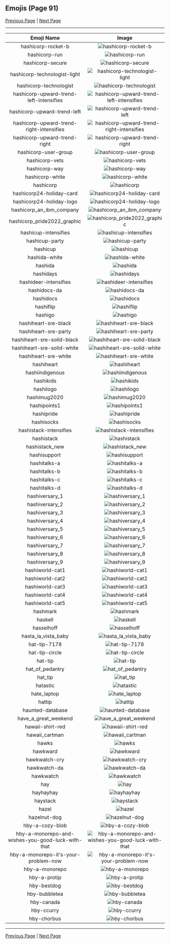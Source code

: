 
## Emojis (Page 91)

[Previous Page](/docs/hc/page-h-0090.md)
  | [Next Page](/docs/hc/page-h-0092.md)

<hr />

|Emoji Name|Image|
| :-: | :-: |
|hashicorp-rocket-b| ![hashicorp-rocket-b](/emojis/hc/hashicorp-rocket-b.png)|
|hashicorp-run| ![hashicorp-run](/emojis/hc/hashicorp-run.png)|
|hashicorp-secure| ![hashicorp-secure](/emojis/hc/hashicorp-secure.png)|
|hashicorp-technologist-light| ![hashicorp-technologist-light](/emojis/hc/hashicorp-technologist-light.png)|
|hashicorp-technologist| ![hashicorp-technologist](/emojis/hc/hashicorp-technologist.png)|
|hashicorp-upward-trend-left-intensifies| ![hashicorp-upward-trend-left-intensifies](/emojis/hc/hashicorp-upward-trend-left-intensifies.gif)|
|hashicorp-upward-trend-left| ![hashicorp-upward-trend-left](/emojis/hc/hashicorp-upward-trend-left.png)|
|hashicorp-upward-trend-right-intensifies| ![hashicorp-upward-trend-right-intensifies](/emojis/hc/hashicorp-upward-trend-right-intensifies.gif)|
|hashicorp-upward-trend-right| ![hashicorp-upward-trend-right](/emojis/hc/hashicorp-upward-trend-right.png)|
|hashicorp-user-group| ![hashicorp-user-group](/emojis/hc/hashicorp-user-group.png)|
|hashicorp-vets| ![hashicorp-vets](/emojis/hc/hashicorp-vets.png)|
|hashicorp-way| ![hashicorp-way](/emojis/hc/hashicorp-way.png)|
|hashicorp-white| ![hashicorp-white](/emojis/hc/hashicorp-white.png)|
|hashicorp| ![hashicorp](/emojis/hc/hashicorp.png)|
|hashicorp24-holiday-card| ![hashicorp24-holiday-card](/emojis/hc/hashicorp24-holiday-card.gif)|
|hashicorp24-holiday-logo| ![hashicorp24-holiday-logo](/emojis/hc/hashicorp24-holiday-logo.gif)|
|hashicorp_an_ibm_company| ![hashicorp_an_ibm_company](/emojis/hc/hashicorp_an_ibm_company.png)|
|hashicorp_pride2022_graphic| ![hashicorp_pride2022_graphic](/emojis/hc/hashicorp_pride2022_graphic.png)|
|hashicup-intensifies| ![hashicup-intensifies](/emojis/hc/hashicup-intensifies.gif)|
|hashicup-party| ![hashicup-party](/emojis/hc/hashicup-party.gif)|
|hashicup| ![hashicup](/emojis/hc/hashicup.png)|
|hashida-white| ![hashida-white](/emojis/hc/hashida-white.png)|
|hashida| ![hashida](/emojis/hc/hashida.png)|
|hashidays| ![hashidays](/emojis/hc/hashidays.png)|
|hashideer-intensifies| ![hashideer-intensifies](/emojis/hc/hashideer-intensifies.gif)|
|hashidocs-da| ![hashidocs-da](/emojis/hc/hashidocs-da.png)|
|hashidocs| ![hashidocs](/emojis/hc/hashidocs.png)|
|hashiflip| ![hashiflip](/emojis/hc/hashiflip.gif)|
|hashigo| ![hashigo](/emojis/hc/hashigo.jpg)|
|hashiheart-sre-black| ![hashiheart-sre-black](/emojis/hc/hashiheart-sre-black.png)|
|hashiheart-sre-party| ![hashiheart-sre-party](/emojis/hc/hashiheart-sre-party.gif)|
|hashiheart-sre-solid-black| ![hashiheart-sre-solid-black](/emojis/hc/hashiheart-sre-solid-black.png)|
|hashiheart-sre-solid-white| ![hashiheart-sre-solid-white](/emojis/hc/hashiheart-sre-solid-white.png)|
|hashiheart-sre-white| ![hashiheart-sre-white](/emojis/hc/hashiheart-sre-white.png)|
|hashiheart| ![hashiheart](/emojis/hc/hashiheart.png)|
|hashiindigenous| ![hashiindigenous](/emojis/hc/hashiindigenous.png)|
|hashikids| ![hashikids](/emojis/hc/hashikids.png)|
|hashilogo| ![hashilogo](/emojis/hc/hashilogo.jpg)|
|hashimug2020| ![hashimug2020](/emojis/hc/hashimug2020.png)|
|hashipoints1| ![hashipoints1](/emojis/hc/hashipoints1.png)|
|hashipride| ![hashipride](/emojis/hc/hashipride.png)|
|hashisocks| ![hashisocks](/emojis/hc/hashisocks.png)|
|hashistack-intensifies| ![hashistack-intensifies](/emojis/hc/hashistack-intensifies.gif)|
|hashistack| ![hashistack](/emojis/hc/hashistack.png)|
|hashistack_new| ![hashistack_new](/emojis/hc/hashistack_new.png)|
|hashisupport| ![hashisupport](/emojis/hc/hashisupport.png)|
|hashitalks-a| ![hashitalks-a](/emojis/hc/hashitalks-a.png)|
|hashitalks-b| ![hashitalks-b](/emojis/hc/hashitalks-b.png)|
|hashitalks-c| ![hashitalks-c](/emojis/hc/hashitalks-c.png)|
|hashitalks-d| ![hashitalks-d](/emojis/hc/hashitalks-d.png)|
|hashiversary_1| ![hashiversary_1](/emojis/hc/hashiversary_1.png)|
|hashiversary_2| ![hashiversary_2](/emojis/hc/hashiversary_2.png)|
|hashiversary_3| ![hashiversary_3](/emojis/hc/hashiversary_3.png)|
|hashiversary_4| ![hashiversary_4](/emojis/hc/hashiversary_4.png)|
|hashiversary_5| ![hashiversary_5](/emojis/hc/hashiversary_5.png)|
|hashiversary_6| ![hashiversary_6](/emojis/hc/hashiversary_6.png)|
|hashiversary_7| ![hashiversary_7](/emojis/hc/hashiversary_7.png)|
|hashiversary_8| ![hashiversary_8](/emojis/hc/hashiversary_8.png)|
|hashiversary_9| ![hashiversary_9](/emojis/hc/hashiversary_9.png)|
|hashiworld-cat1| ![hashiworld-cat1](/emojis/hc/hashiworld-cat1.png)|
|hashiworld-cat2| ![hashiworld-cat2](/emojis/hc/hashiworld-cat2.png)|
|hashiworld-cat3| ![hashiworld-cat3](/emojis/hc/hashiworld-cat3.png)|
|hashiworld-cat4| ![hashiworld-cat4](/emojis/hc/hashiworld-cat4.png)|
|hashiworld-cat5| ![hashiworld-cat5](/emojis/hc/hashiworld-cat5.png)|
|hashmark| ![hashmark](/emojis/hc/hashmark.jpg)|
|haskell| ![haskell](/emojis/hc/haskell.png)|
|hasselhoff| ![hasselhoff](/emojis/hc/hasselhoff.jpg)|
|hasta_la_vista_baby| ![hasta_la_vista_baby](/emojis/hc/hasta_la_vista_baby.gif)|
|hat-tip-7178| ![hat-tip-7178](/emojis/hc/hat-tip-7178.gif)|
|hat-tip-circle| ![hat-tip-circle](/emojis/hc/hat-tip-circle.gif)|
|hat-tip| ![hat-tip](/emojis/hc/hat-tip.gif)|
|hat_of_pedantry| ![hat_of_pedantry](/emojis/hc/hat_of_pedantry.png)|
|hat_tip| ![hat_tip](/emojis/hc/hat_tip.gif)|
|hatastic| ![hatastic](/emojis/hc/hatastic.jpg)|
|hate_laptop| ![hate_laptop](/emojis/hc/hate_laptop.gif)|
|hattip| ![hattip](/emojis/hc/hattip.png)|
|haunted-database| ![haunted-database](/emojis/hc/haunted-database.png)|
|have_a_great_weekend| ![have_a_great_weekend](/emojis/hc/have_a_great_weekend.gif)|
|hawaii-shirt-red| ![hawaii-shirt-red](/emojis/hc/hawaii-shirt-red.png)|
|hawaii_cartman| ![hawaii_cartman](/emojis/hc/hawaii_cartman.gif)|
|hawks| ![hawks](/emojis/hc/hawks.png)|
|hawkward| ![hawkward](/emojis/hc/hawkward.jpg)|
|hawkwatch-cry| ![hawkwatch-cry](/emojis/hc/hawkwatch-cry.png)|
|hawkwatch-da| ![hawkwatch-da](/emojis/hc/hawkwatch-da.png)|
|hawkwatch| ![hawkwatch](/emojis/hc/hawkwatch.png)|
|hay| ![hay](/emojis/hc/hay.png)|
|hayhayhay| ![hayhayhay](/emojis/hc/hayhayhay.png)|
|haystack| ![haystack](/emojis/hc/haystack.png)|
|hazel| ![hazel](/emojis/hc/hazel.png)|
|hazelnut-dog| ![hazelnut-dog](/emojis/hc/hazelnut-dog.png)|
|hby-a-cozy-blob| ![hby-a-cozy-blob](/emojis/hc/hby-a-cozy-blob.png)|
|hby-a-monorepo-and-wishes-you-good-luck-with-that| ![hby-a-monorepo-and-wishes-you-good-luck-with-that](/emojis/hc/hby-a-monorepo-and-wishes-you-good-luck-with-that.png)|
|hby-a-monorepo-it's-your-problem-now| ![hby-a-monorepo-it's-your-problem-now](/emojis/hc/hby-a-monorepo-it's-your-problem-now.png)|
|hby-a-monorepo| ![hby-a-monorepo](/emojis/hc/hby-a-monorepo.png)|
|hby-a-protip| ![hby-a-protip](/emojis/hc/hby-a-protip.png)|
|hby-bestdog| ![hby-bestdog](/emojis/hc/hby-bestdog.png)|
|hby-bubbletea| ![hby-bubbletea](/emojis/hc/hby-bubbletea.png)|
|hby-canada| ![hby-canada](/emojis/hc/hby-canada.png)|
|hby-ccurry| ![hby-ccurry](/emojis/hc/hby-ccurry.png)|
|hby-chorbus| ![hby-chorbus](/emojis/hc/hby-chorbus.png)|

<hr/>

[Previous Page](/docs/hc/page-h-0090.md)
  | [Next Page](/docs/hc/page-h-0092.md)